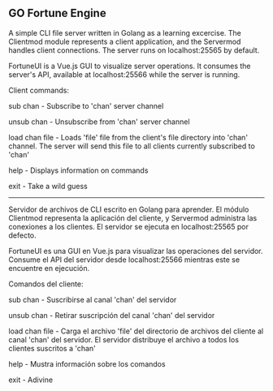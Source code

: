 GO Fortune Engine
----------------------
A simple CLI file server written in Golang as a learning excercise. 
The Clientmod module represents a client application, and the Servermod handles client connections. 
The server runs on localhost:25565 by default.

FortuneUI is a Vue.js GUI to visualize server operations. It consumes the server's API, available at localhost:25566 while the server is running.

Client commands:

sub chan - Subscribe to 'chan' server channel

unsub chan - Unsubscribe from 'chan' server channel

load chan file - Loads 'file' file from the client's file directory into 'chan' channel. The server will send this file to all clients currently subscribed to 'chan'

help - Displays information on commands

exit - Take a wild guess

---------------------
Servidor de archivos de CLI escrito en Golang para aprender.
El módulo Clientmod representa la aplicación del cliente, y Servermod administra las conexiones a los clientes.
El servidor se ejecuta en localhost:25565 por defecto.

FortuneUI es una GUI en Vue.js para visualizar las operaciones del servidor. Consume el API del servidor desde localhost:25566 mientras este se encuentre en ejecución.

Comandos del cliente:

sub chan - Suscribirse al canal 'chan' del servidor

unsub chan - Retirar suscripción del canal 'chan' del servidor

load chan file - Carga el archivo 'file' del directorio de archivos del cliente al canal 'chan' del servidor. El servidor distribuye el archivo a todos los clientes suscritos a 'chan'

help - Mustra información sobre los comandos

exit - Adivine
